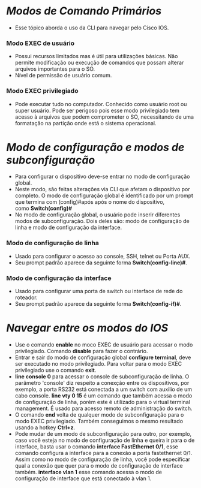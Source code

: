 # *Modos de Comando Primários*

- Esse tópico aborda o uso da CLI para navegar pelo Cisco IOS.

### **Modo EXEC de usuário**

- Possui recursos limitados mas é útil para utilizações básicas. Não permite modificação  ou execução de comandos que possam alterar arquivos importantes para o SO. 
- Nível de permissão de usuário comum. 

### **Modo EXEC privilegiado**

- Pode executar tudo no computador. Conhecido como usuário root ou super usuário. Pode ser perigoso pois esse modo privilegiado tem acesso à arquivos que podem comprometer o SO, necessitando de uma formatação na partição onde está o sistema operacional. 

# *Modo de configuração e modos de subconfiguração*

- Para configurar o dispositivo deve-se entrar no modo de configuração global.
- Neste modo, são feitas alterações via CLI que afetam o dispositivo por completo. O modo de configuração global é identificado por um prompt que termina com (config)#após após o nome do dispositivo, como **Switch(config)#**
- No modo de configuração global, o usuário pode inserir diferentes modos de subconfiguração. Dois deles são: modo de configuração de linha e modo de configuração da interface.

### **Modo de configuração de linha**

- Usado para configurar o acesso ao console, SSH, telnet ou Porta AUX.
- Seu prompt padrão aparece da seguinte forma **Switch(config-line)#**. 

### **Modo de configuração da interface**

- Usado para configurar uma porta de switch ou interface de rede do roteador. 
- Seu prompt padrão aparece da seguinte forma **Switch(config-if)#**.

# *Navegar entre os modos do IOS*

- Use o comando **enable** no moco EXEC de usuário para acessar o modo privilegiado. Comando **disable** para fazer o contrário.
- Entrar e sair do modo de configuração global **configure terminal**, deve ser executado no modo privilegiado. Para voltar para o modo EXEC privilegiado use o comando **exit**. 
- **line console 0** para acessar o console de subconfiguração de linha. O parâmetro 'console' diz respeito a conexção entre os dispositivos, por exemplo, a porta RS232 está conectada a um switch com auxilio de um cabo console. **line vty 0 15** é um comando que também acessa o modo de configuração de linha, porém este é utilizado para o virtual terminal management. É usado para acesso remoto de administração do switch.
- O comando **end** volta de qualquer modo de subconfiguração para o modo EXEC privilegiado. Também conseguimos o mesmo resultado usando a hotkey **Ctrl+z**. 
- Pode mudar de um modo de subconfiguração para outro, por exemplo, caso você esteja no modo de configuração de linha e queira ir para o de interface, basta usar o comando **interface FastEthernet 0/1**, esse comando configura a interface para a conexão a porta fastethernet 0/1. Assim como no modo de configuração de linha, você pode especificar qual a conexão que quer para o modo de configuração de interface também. **interface vlan 1** esse comando acessa o modo de configuração de interface que está conectado à vlan 1.


